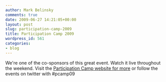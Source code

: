 ```yaml
---
author: Mark Belinsky
comments: true
date: 2009-06-27 14:21:05+00:00
layout: post
slug: participation-camp-2009
title: Participation Camp 2009
wordpress_id: 561
categories:
- blog
---
```


We're one of the co-sponsors of this great event. Watch it live throughout the weekend.
Visit the [Participation Camp website for more](http://mudball.net/pcamp09/) or follow the events on twitter with #pcamp09
